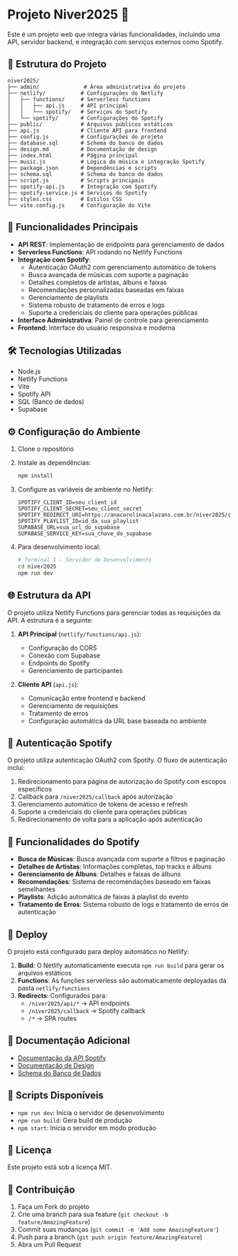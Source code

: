# Projeto Niver2025 🎉

Este é um projeto web que integra várias funcionalidades, incluindo uma API, servidor backend, e integração com serviços externos como Spotify.

## 📁 Estrutura do Projeto

```
niver2025/
├── admin/              # Área administrativa do projeto
├── netlify/           # Configurações do Netlify
│   ├── functions/     # Serverless functions
│   │   ├── api.js     # API principal
│   │   └── spotify/   # Serviços do Spotify
│   └── spotify/       # Configurações do Spotify
├── public/            # Arquivos públicos estáticos
├── api.js             # Cliente API para frontend
├── config.js          # Configurações do projeto
├── database.sql       # Schema do banco de dados
├── design.md          # Documentação de design
├── index.html         # Página principal
├── music.js           # Lógica de música e integração Spotify
├── package.json       # Dependências e scripts
├── schema.sql         # Schema do banco de dados
├── script.js          # Scripts principais
├── spotify-api.js     # Integração com Spotify
├── spotify-service.js # Serviços do Spotify
├── styles.css         # Estilos CSS
└── vite.config.js     # Configuração do Vite
```

## 🚀 Funcionalidades Principais

- **API REST**: Implementação de endpoints para gerenciamento de dados
- **Serverless Functions**: API rodando no Netlify Functions
- **Integração com Spotify**: 
  - Autenticação OAuth2 com gerenciamento automático de tokens
  - Busca avançada de músicas com suporte a paginação
  - Detalhes completos de artistas, álbuns e faixas
  - Recomendações personalizadas baseadas em faixas
  - Gerenciamento de playlists
  - Sistema robusto de tratamento de erros e logs
  - Suporte a credenciais do cliente para operações públicas
- **Interface Administrativa**: Painel de controle para gerenciamento
- **Frontend**: Interface do usuário responsiva e moderna

## 🛠️ Tecnologias Utilizadas

- Node.js
- Netlify Functions
- Vite
- Spotify API
- SQL (Banco de dados)
- Supabase

## ⚙️ Configuração do Ambiente

1. Clone o repositório
2. Instale as dependências:
   ```bash
   npm install
   ```
3. Configure as variáveis de ambiente no Netlify:
   ```
   SPOTIFY_CLIENT_ID=seu_client_id
   SPOTIFY_CLIENT_SECRET=seu_client_secret
   SPOTIFY_REDIRECT_URI=https://anacarolinacalazans.com.br/niver2025/callback
   SPOTIFY_PLAYLIST_ID=id_da_sua_playlist
   SUPABASE_URL=sua_url_do_supabase
   SUPABASE_SERVICE_KEY=sua_chave_do_supabase
   ```

4. Para desenvolvimento local:
   ```bash
   # Terminal 1 - Servidor de Desenvolvimento
   cd niver2025
   npm run dev
   ```

## 🌐 Estrutura da API

O projeto utiliza Netlify Functions para gerenciar todas as requisições da API. A estrutura é a seguinte:

1. **API Principal** (`netlify/functions/api.js`):
   - Configuração do CORS
   - Conexão com Supabase
   - Endpoints do Spotify
   - Gerenciamento de participantes

2. **Cliente API** (`api.js`):
   - Comunicação entre frontend e backend
   - Gerenciamento de requisições
   - Tratamento de erros
   - Configuração automática da URL base baseada no ambiente

## 🔐 Autenticação Spotify

O projeto utiliza autenticação OAuth2 com Spotify. O fluxo de autenticação inclui:

1. Redirecionamento para página de autorização do Spotify com escopos específicos
2. Callback para `/niver2025/callback` após autorização
3. Gerenciamento automático de tokens de acesso e refresh
4. Suporte a credenciais do cliente para operações públicas
5. Redirecionamento de volta para a aplicação após autenticação

## 🎵 Funcionalidades do Spotify

- **Busca de Músicas**: Busca avançada com suporte a filtros e paginação
- **Detalhes de Artistas**: Informações completas, top tracks e álbuns
- **Gerenciamento de Álbuns**: Detalhes e faixas de álbuns
- **Recomendações**: Sistema de recomendações baseado em faixas semelhantes
- **Playlists**: Adição automática de faixas à playlist do evento
- **Tratamento de Erros**: Sistema robusto de logs e tratamento de erros de autenticação

## 🚀 Deploy

O projeto está configurado para deploy automático no Netlify:

1. **Build**: O Netlify automaticamente executa `npm run build` para gerar os arquivos estáticos
2. **Functions**: As funções serverless são automaticamente deployadas da pasta `netlify/functions`
3. **Redirects**: Configurados para:
   - `/niver2025/api/*` → API endpoints
   - `/niver2025/callback` → Spotify callback
   - `/*` → SPA routes

## 📝 Documentação Adicional

- [Documentação da API Spotify](spotify-api-docs.md)
- [Documentação de Design](design.md)
- [Schema do Banco de Dados](schema.sql)

## 🔧 Scripts Disponíveis

- `npm run dev`: Inicia o servidor de desenvolvimento
- `npm run build`: Gera build de produção
- `npm start`: Inicia o servidor em modo produção

## 📄 Licença

Este projeto está sob a licença MIT.

## 👥 Contribuição

1. Faça um Fork do projeto
2. Crie uma branch para sua feature (`git checkout -b feature/AmazingFeature`)
3. Commit suas mudanças (`git commit -m 'Add some AmazingFeature'`)
4. Push para a branch (`git push origin feature/AmazingFeature`)
5. Abra um Pull Request 